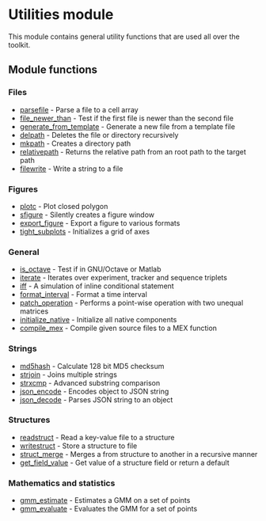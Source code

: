 Utilities module
================

This module contains general utility functions that are used all over the toolkit.

Module functions
----------------

### Files

-   [parsefile](parsefile.m) - Parse a file to a cell array
-   [file_newer_than](file_newer_than.m) - Test if the first file is newer than the second file
-   [generate_from_template](generate_from_template.m) - Generate a new file from a template file
-   [delpath](delpath.m) - Deletes the file or directory recursively
-   [mkpath](mkpath.m) - Creates a directory path
-   [relativepath](relativepath.m) - Returns the relative path from an root path to the target path
-   [filewrite](filewrite.m) - Write a string to a file

### Figures

-   [plotc](plotc.m) - Plot closed polygon
-   [sfigure](sfigure.m) - Silently creates a figure window
-   [export_figure](export_figure.m) - Export a figure to various formats
-   [tight_subplots](tight_subplots.m) - Initializes a grid of axes

### General

-   [is_octave](is_octave.m) - Test if in GNU/Octave or Matlab
-   [iterate](iterate.m) - Iterates over experiment, tracker and sequence triplets
-   [iff](iff.m) - A simulation of inline conditional statement
-   [format_interval](format_interval.m) - Format a time interval
-   [patch_operation](patch_operation.m) - Performs a point-wise operation with two unequal matrices
-   [initialize_native](initialize_native.m) - Initialize all native components
-   [compile_mex](compile_mex.m) - Compile given source files to a MEX function

### Strings

-   [md5hash](md5hash.m) - Calculate 128 bit MD5 checksum
-   [strjoin](strjoin.m) - Joins multiple strings
-   [strxcmp](strxcmp.m) - Advanced substring comparison
-   [json_encode](json_encode.m) - Encodes object to JSON string
-   [json_decode](json_decode.m) - Parses JSON string to an object

### Structures

-   [readstruct](readstruct.m) - Read a key-value file to a structure
-   [writestruct](writestruct.m) - Store a structure to file
-   [struct_merge](struct_merge.m) - Merges a from structure to another in a recursive manner
-   [get_field_value](get_field_value.m) - Get value of a structure field or return a default

### Mathematics and statistics

-   [gmm_estimate](gmm_estimate.m) - Estimates a GMM on a set of points
-   [gmm_evaluate](gmm_evaluate.m) - Evaluates the GMM for a set of points
